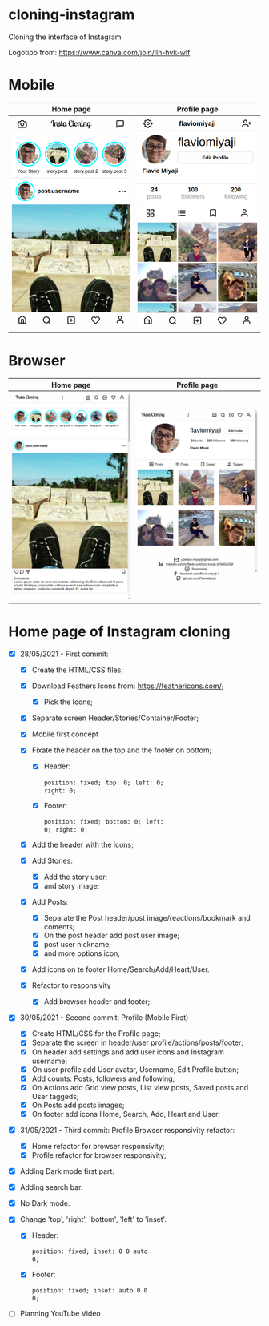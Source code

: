 # cloning-instagram
Cloning the interface of Instagram

Logotipo from: https://www.canva.com/join/lln-hvk-wlf

# Mobile
|Home page|Profile page|
|-|-|
|<img src="/assets/readme/images/01 - Home page.png" width="300">|<img src="/assets/readme/images/02 - Profile page.png" width="300">|

# Browser
|Home page|Profile page|
|-|-|
|<img src="/assets/readme/images/03 - Home page.png" width="500">|<img src="/assets/readme/images/04 - Profile page.png" width="500">|

# Home page of Instagram cloning
- [x] 28/05/2021 - First commit:
  - [x] Create the HTML/CSS files;
  - [x] Download Feathers Icons from: https://feathericons.com/;
    - [x] Pick the Icons;
  - [x] Separate screen Header/Stories/Container/Footer;
  - [x] Mobile first concept
  - [x] Fixate the header on the top and the footer on bottom;
    - [x] Header: <pre>
    <code>position: fixed;</code>
    <code>top: 0;</code>
    <code>left: 0;</code>
    <code>right: 0;</code>
    </pre>
    
    - [x] Footer: <pre>
    <code>position: fixed;</code>
    <code>bottom: 0;</code>
    <code>left: 0;</code>
    <code>right: 0;</code>
    </pre>
  - [x] Add the header with the icons;
  - [x] Add Stories:
    - [x] Add the story user;
    - [x] and story image;
  - [x] Add Posts:
    - [x] Separate the Post header/post image/reactions/bookmark and coments;
    - [x] On the post header add post user image;
    - [x] post user nickname;
    - [x] and more options icon;
  - [x] Add icons on te footer Home/Search/Add/Heart/User.
  - [x] Refactor to responsivity
    - [x] Add browser header and footer;
- [x] 30/05/2021 - Second commit: Profile (Mobile First)
  - [x] Create HTML/CSS for the Profile page;
  - [x] Separate the screen in header/user profile/actions/posts/footer;
  - [x] On header add settings and add user icons and Instagram username;
  - [x] On user profile add User avatar, Username, Edit Profile button;
  - [x] Add counts: Posts, followers and following;
  - [x] On Actions add Grid view posts, List view posts, Saved posts and User taggeds;
  - [x] On Posts add posts images;
  - [x] On footer add icons Home, Search, Add, Heart and User;
- [x] 31/05/2021 - Third commit: Profile Browser responsivity refactor:
  - [x] Home refactor for browser responsivity;
  - [x] Profile refactor for browser responsivity;
- [x] Adding Dark mode first part.
- [x] Adding search bar.
- [x] No Dark mode.
- [x] Change 'top', 'right', 'bottom', 'left' to 'inset'.
  - [x] Header: <pre>
  <code>position: fixed;</code>
  <code>inset: 0 0 auto 0;</code>
  </pre>

  - [x] Footer: <pre>
  <code>position: fixed;</code>
  <code>inset: auto 0 0 0;</code>
  </pre>
- [ ] Planning YouTube Video
